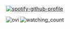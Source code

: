 [![spotify-github-profile](https://spotify-github-profile.vercel.app/api/view?uid=31k7uvp24gy3ruruwrxbd4qhwscq&cover_image=true&theme=default&show_offline=false&background_color=121212&interchange=false&bar_color_cover=false)](https://github.com/kittinan/spotify-github-profile)

<img src="https://github-readme-stats.vercel.app/api/top-langs?username=zeunig&show_icons=true&locale=en&layout=compact&theme=chartreuse-dark" alt="ovi" />

<img src="https://komarev.com/ghpvc/?username=zeunig&color=brightgreen" alt="watching_count" />
